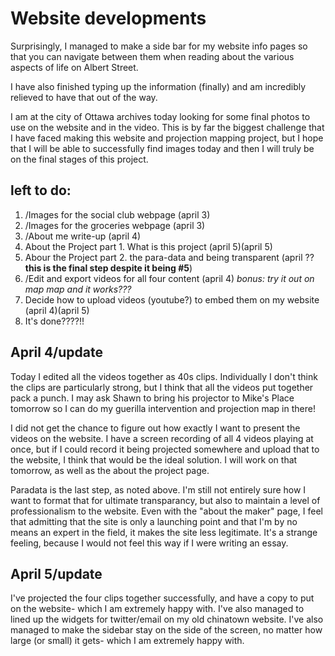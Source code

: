 # Website developments #
Surprisingly, I managed to make a side bar for my website info pages so that you can navigate between them when reading about the various aspects of life on Albert Street.

I have also finished typing up the information (finally) and am incredibly relieved to have that out of the way.

I am at the city of Ottawa archives today looking for some final photos to use on the website and in the video. This is by far the biggest challenge that I have faced making this website and projection mapping project, but I hope that I will be able to successfully find images today and then I will truly be on the final stages of this project.

## left to do: ##
1. /Images for the social club webpage (april 3)
2. /Images for the groceries webpage (april 3)
3. /About me write-up (april 4)
4. About the Project part 1. What is this project (april 5)(april 5)
5. Abour the Project part 2. the para-data and being transparent (april ?? **this is the final step despite it being #5**)
6. /Edit and export videos for all four content (april 4) *bonus: try it out on map map and it works???*
7. Decide how to upload videos (youtube?) to embed them on my website (april 4)(april 5)
8. It's done????!! 

## April 4/update ##
Today I edited all the videos together as 40s clips. Individually I don't think the clips are particularly strong, but I think that all the videos put together pack a punch. I may ask Shawn to bring his projector to Mike's Place tomorrow so I can do my guerilla intervention and projection map in there!

I did not get the chance to figure out how exactly I want to present the videos on the website. I have a screen recording of all 4 videos playing at once, but if I could record it being projected somewhere and upload that to the website, I think that would be the ideal solution. I will work on that tomorrow, as well as the about the project page. 

Paradata is the last step, as noted above. I'm still not entirely sure how I want to format that for ultimate transparancy, but also to maintain a level of professionalism to the website. Even with the "about the maker" page, I feel that admitting that the site is only a launching point and that I'm by no means an expert in the field, it makes the site less legitimate. It's a strange feeling, because I would not feel this way if I were writing an essay.

## April 5/update ##
I've projected the four clips together successfully, and have a copy to put on the website- which I am extremely happy with.
I've also managed to lined up the widgets for twitter/email on my old chinatown website.
I've also managed to make the sidebar stay on the side of the screen, no matter how large (or small) it gets- which I am extremely happy with.
